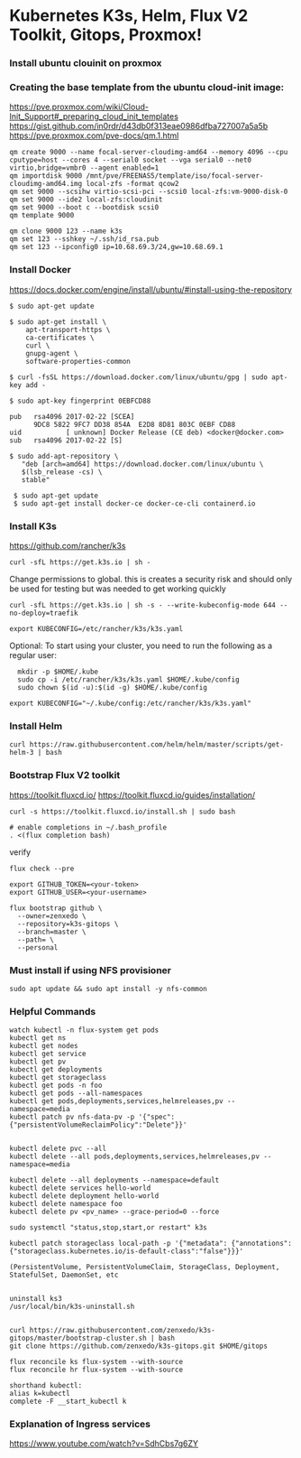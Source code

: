 # Kubernetes K3s, Helm, Flux V2 Toolkit, Gitops, Proxmox!

### Install ubuntu clouinit on proxmox

### Creating the base template from the ubuntu cloud-init image:
 https://pve.proxmox.com/wiki/Cloud-Init_Support#_preparing_cloud_init_templates
 https://gist.github.com/in0rdr/d43db0f313eae0986dfba727007a5a5b
 https://pve.proxmox.com/pve-docs/qm.1.html
```
qm create 9000 --name focal-server-cloudimg-amd64 --memory 4096 --cpu cputype=host --cores 4 --serial0 socket --vga serial0 --net0 virtio,bridge=vmbr0 --agent enabled=1
qm importdisk 9000 /mnt/pve/FREENAS5/template/iso/focal-server-cloudimg-amd64.img local-zfs -format qcow2
qm set 9000 --scsihw virtio-scsi-pci --scsi0 local-zfs:vm-9000-disk-0
qm set 9000 --ide2 local-zfs:cloudinit
qm set 9000 --boot c --bootdisk scsi0
qm template 9000
```
```
qm clone 9000 123 --name k3s
qm set 123 --sshkey ~/.ssh/id_rsa.pub
qm set 123 --ipconfig0 ip=10.68.69.3/24,gw=10.68.69.1
```
### Install Docker 

https://docs.docker.com/engine/install/ubuntu/#install-using-the-repository

```
$ sudo apt-get update

$ sudo apt-get install \
    apt-transport-https \
    ca-certificates \
    curl \
    gnupg-agent \
    software-properties-common
```


```
$ curl -fsSL https://download.docker.com/linux/ubuntu/gpg | sudo apt-key add -
```

```
$ sudo apt-key fingerprint 0EBFCD88

pub   rsa4096 2017-02-22 [SCEA]
      9DC8 5822 9FC7 DD38 854A  E2D8 8D81 803C 0EBF CD88
uid           [ unknown] Docker Release (CE deb) <docker@docker.com>
sub   rsa4096 2017-02-22 [S]
```

```
$ sudo add-apt-repository \
   "deb [arch=amd64] https://download.docker.com/linux/ubuntu \
   $(lsb_release -cs) \
   stable"
```

```
 $ sudo apt-get update
 $ sudo apt-get install docker-ce docker-ce-cli containerd.io
```


### Install K3s
https://github.com/rancher/k3s
```
curl -sfL https://get.k3s.io | sh -
```
Change permissions to global. this is creates a security risk and should only be used for testing but was needed to get working quickly

```
curl -sfL https://get.k3s.io | sh -s - --write-kubeconfig-mode 644 --no-deploy=traefik
```
```
export KUBECONFIG=/etc/rancher/k3s/k3s.yaml
```
Optional: To start using your cluster, you need to run the following as a regular user:
```
  mkdir -p $HOME/.kube
  sudo cp -i /etc/rancher/k3s/k3s.yaml $HOME/.kube/config
  sudo chown $(id -u):$(id -g) $HOME/.kube/config

export KUBECONFIG="~/.kube/config:/etc/rancher/k3s/k3s.yaml"
```

### Install Helm
```
curl https://raw.githubusercontent.com/helm/helm/master/scripts/get-helm-3 | bash
```

### Bootstrap Flux V2 toolkit
https://toolkit.fluxcd.io/
https://toolkit.fluxcd.io/guides/installation/
```
curl -s https://toolkit.fluxcd.io/install.sh | sudo bash

# enable completions in ~/.bash_profile
. <(flux completion bash)
```
verify
```
flux check --pre
```
```
export GITHUB_TOKEN=<your-token>
export GITHUB_USER=<your-username>
```
```
flux bootstrap github \
  --owner=zenxedo \
  --repository=k3s-gitops \
  --branch=master \
  --path= \
  --personal
 ```
 ### Must install if using NFS provisioner
 ```
 sudo apt update && sudo apt install -y nfs-common
 ```

### Helpful Commands
```
watch kubectl -n flux-system get pods
kubectl get ns
kubectl get nodes
kubectl get service
kubectl get pv
kubectl get deployments
kubectl get storageclass
kubectl get pods -n foo
kubectl get pods --all-namespaces
kubectl get pods,deployments,services,helmreleases,pv --namespace=media
kubectl patch pv nfs-data-pv -p '{"spec":{"persistentVolumeReclaimPolicy":"Delete"}}'


kubectl delete pvc --all 
kubectl delete --all pods,deployments,services,helmreleases,pv --namespace=media

kubectl delete --all deployments --namespace=default
kubectl delete services hello-world
kubectl delete deployment hello-world
kubectl delete namespace foo
kubectl delete pv <pv_name> --grace-period=0 --force

sudo systemctl "status,stop,start,or restart" k3s

kubectl patch storageclass local-path -p '{"metadata": {"annotations":{"storageclass.kubernetes.io/is-default-class":"false"}}}'

(PersistentVolume, PersistentVolumeClaim, StorageClass, Deployment, StatefulSet, DaemonSet, etc


uninstall ks3
/usr/local/bin/k3s-uninstall.sh


curl https://raw.githubusercontent.com/zenxedo/k3s-gitops/master/bootstrap-cluster.sh | bash
git clone https://github.com/zenxedo/k3s-gitops.git $HOME/gitops

flux reconcile ks flux-system --with-source
flux reconcile hr flux-system --with-source

shorthand kubectl:
alias k=kubectl
complete -F __start_kubectl k
```

### Explanation of Ingress services
https://www.youtube.com/watch?v=SdhCbs7g6ZY
